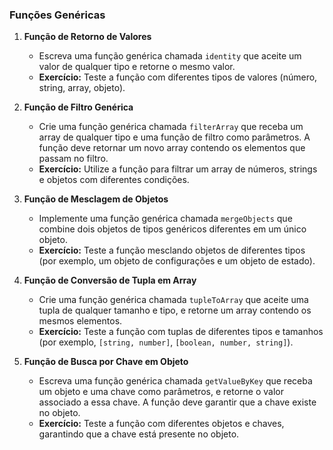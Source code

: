 ### Funções Genéricas

1. **Função de Retorno de Valores**
   - Escreva uma função genérica chamada `identity` que aceite um valor de qualquer tipo e retorne o mesmo valor.
   - **Exercício:** Teste a função com diferentes tipos de valores (número, string, array, objeto).

2. **Função de Filtro Genérica**
   - Crie uma função genérica chamada `filterArray` que receba um array de qualquer tipo e uma função de filtro como parâmetros. A função deve retornar um novo array contendo os elementos que passam no filtro.
   - **Exercício:** Utilize a função para filtrar um array de números, strings e objetos com diferentes condições.

3. **Função de Mesclagem de Objetos**
   - Implemente uma função genérica chamada `mergeObjects` que combine dois objetos de tipos genéricos diferentes em um único objeto.
   - **Exercício:** Teste a função mesclando objetos de diferentes tipos (por exemplo, um objeto de configurações e um objeto de estado).

4. **Função de Conversão de Tupla em Array**
   - Crie uma função genérica chamada `tupleToArray` que aceite uma tupla de qualquer tamanho e tipo, e retorne um array contendo os mesmos elementos.
   - **Exercício:** Teste a função com tuplas de diferentes tipos e tamanhos (por exemplo, `[string, number]`, `[boolean, number, string]`).

5. **Função de Busca por Chave em Objeto**
   - Escreva uma função genérica chamada `getValueByKey` que receba um objeto e uma chave como parâmetros, e retorne o valor associado a essa chave. A função deve garantir que a chave existe no objeto.
   - **Exercício:** Teste a função com diferentes objetos e chaves, garantindo que a chave está presente no objeto.